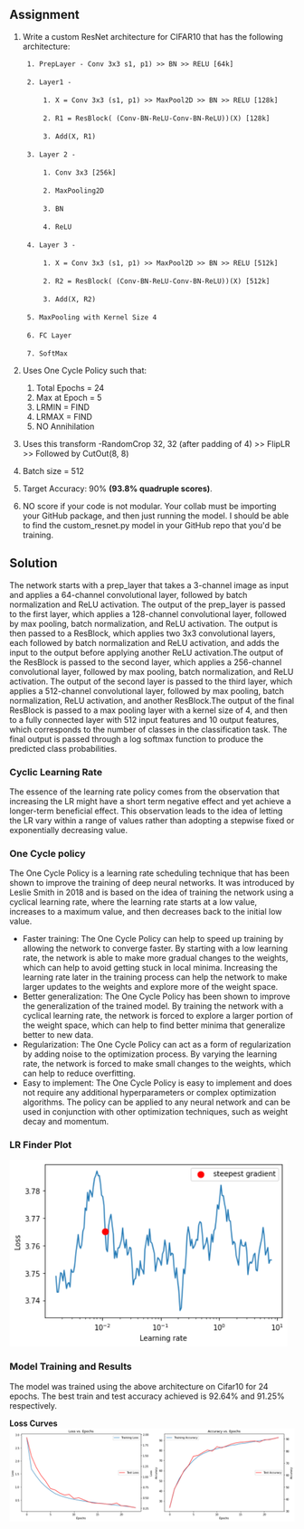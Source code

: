 ## Assignment

1. Write a custom ResNet architecture for CIFAR10 that has the following architecture:

        1. PrepLayer - Conv 3x3 s1, p1) >> BN >> RELU [64k]

        2. Layer1 -

            1. X = Conv 3x3 (s1, p1) >> MaxPool2D >> BN >> RELU [128k]

            2. R1 = ResBlock( (Conv-BN-ReLU-Conv-BN-ReLU))(X) [128k] 

            3. Add(X, R1)

        3. Layer 2 -

            1. Conv 3x3 [256k]

            2. MaxPooling2D

            3. BN

            4. ReLU

        4. Layer 3 -

            1. X = Conv 3x3 (s1, p1) >> MaxPool2D >> BN >> RELU [512k]

            2. R2 = ResBlock( (Conv-BN-ReLU-Conv-BN-ReLU))(X) [512k]

            3. Add(X, R2)

        5. MaxPooling with Kernel Size 4

        6. FC Layer 

        7. SoftMax
        
2. Uses One Cycle Policy such that:
    1. Total Epochs = 24
    2. Max at Epoch = 5
    3. LRMIN = FIND
    4. LRMAX = FIND
    5. NO Annihilation
3. Uses this transform -RandomCrop 32, 32 (after padding of 4) >> FlipLR >> Followed by CutOut(8, 8)
4. Batch size = 512
5. Target Accuracy: 90% **(93.8% quadruple scores)**. 
6. NO score if your code is not modular. Your collab must be importing your GitHub package, and then just running the model. I should be able to find the custom_resnet.py model in your GitHub repo that you'd be training. 



## Solution

The network starts with a prep_layer that takes a 3-channel image as input and applies a 64-channel convolutional layer, followed by batch normalization and ReLU activation. The output of the prep_layer is passed to the first layer, which applies a 128-channel convolutional layer, followed by max pooling, batch normalization, and ReLU activation. The output is then passed to a ResBlock, which applies two 3x3 convolutional layers, each followed by batch normalization and ReLU activation, and adds the input to the output before applying another ReLU activation.The output of the ResBlock is passed to the second layer, which applies a 256-channel convolutional layer, followed by max pooling, batch normalization, and ReLU activation. The output of the second layer is passed to the third layer, which applies a 512-channel convolutional layer, followed by max pooling, batch normalization, ReLU activation, and another ResBlock.The output of the final ResBlock is passed to a max pooling layer with a kernel size of 4, and then to a fully connected layer with 512 input features and 10 output features, which corresponds to the number of classes in the classification task. The final output is passed through a log softmax function to produce the predicted class probabilities.

### Cyclic Learning Rate

The essence of the learning rate policy comes from the observation that increasing the LR might have a short term negative effect and yet achieve a longer-term beneficial effect. This observation leads to the idea of letting the LR vary within a range of values rather than adopting a stepwise fixed or exponentially decreasing value.

### One Cycle policy

The One Cycle Policy is a learning rate scheduling technique that has been shown to improve the training of deep neural networks. It was introduced by Leslie Smith in 2018 and is based on the idea of training the network using a cyclical learning rate, where the learning rate starts at a low value, increases to a maximum value, and then decreases back to the initial low value.

* Faster training: The One Cycle Policy can help to speed up training by allowing the network to converge faster. By starting with a low learning rate, the network is able to make more gradual changes to the weights, which can help to avoid getting stuck in local minima. Increasing the learning rate later in the training process can help the network to make larger updates to the weights and explore more of the weight space.
* Better generalization: The One Cycle Policy has been shown to improve the generalization of the trained model. By training the network with a cyclical learning rate, the network is forced to explore a larger portion of the weight space, which can help to find better minima that generalize better to new data.
* Regularization: The One Cycle Policy can act as a form of regularization by adding noise to the optimization process. By varying the learning rate, the network is forced to make small changes to the weights, which can help to reduce overfitting.
* Easy to implement: The One Cycle Policy is easy to implement and does not require any additional hyperparameters or complex optimization algorithms. The policy can be applied to any neural network and can be used in conjunction with other optimization techniques, such as weight decay and momentum.

### LR Finder Plot

![LR Finder Plot](./plots/LR_finder.png)

### Model Training and Results

The model was trained using the above architecture on Cifar10 for 24 epochs. The best train and test accuracy achieved is 92.64% and 91.25% respectively.

**Loss Curves**
![loss_graph](./plots/loss_curve.png)
